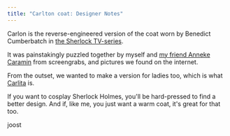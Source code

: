 ```yaml
---
title: "Carlton coat: Designer Notes"
---
```


Carlon is the reverse-engineered version of the coat worn by Benedict
Cumberbatch in [the Sherlock
TV-series](https://en.wikipedia.org/wiki/Sherlock_(TV_series)).

It was painstakingly puzzled together by myself and [my friend Anneke
Caramin](https://www.instagram.com/annekecaramin/) from screengrabs, and
pictures we found on the internet.

From the outset, we wanted to make a version for ladies too, which is what
[Carlita](/designs/carlita) is.

If you want to cosplay Sherlock Holmes, you'll be hard-pressed to find a better
design.
And if, like me, you just want a warm coat, it's great for that too.

joost
